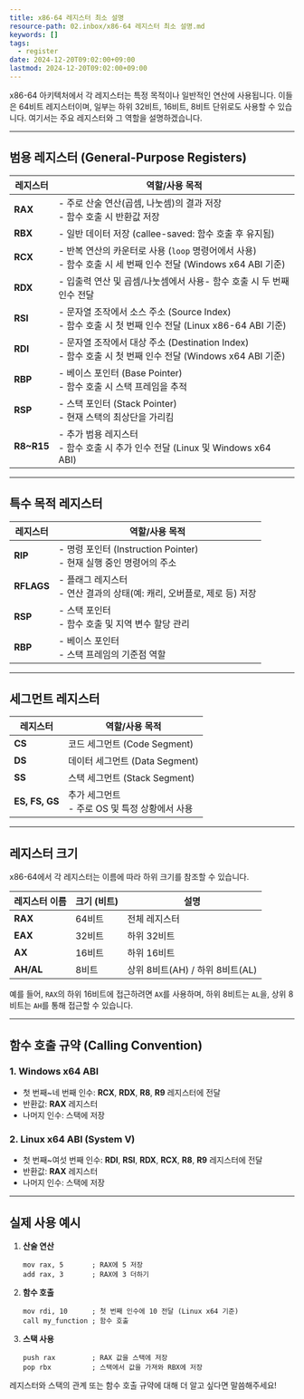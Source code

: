 ```yaml
---
title: x86-64 레지스터 최소 설명
resource-path: 02.inbox/x86-64 레지스터 최소 설명.md
keywords: []
tags:
  - register
date: 2024-12-20T09:02:00+09:00
lastmod: 2024-12-20T09:02:00+09:00
---
```

x86-64 아키텍처에서 각 레지스터는 특정 목적이나 일반적인 연산에 사용됩니다. 이들은 64비트 레지스터이며, 일부는 하위 32비트, 16비트, 8비트 단위로도 사용할 수 있습니다. 여기서는 주요 레지스터와 그 역할을 설명하겠습니다.

---

## **범용 레지스터 (General-Purpose Registers)**

| 레지스터       | 역할/사용 목적                                                                          |
| ---------- | --------------------------------------------------------------------------------- |
| **RAX**    | - 주로 산술 연산(곱셈, 나눗셈)의 결과 저장<br>- 함수 호출 시 반환값 저장                                    |
| **RBX**    | - 일반 데이터 저장 (callee-saved: 함수 호출 후 유지됨)                                           |
| **RCX**    | - 반복 연산의 카운터로 사용 (`loop` 명령어에서 사용)<br>- 함수 호출 시 세 번째 인수 전달 (Windows x64 ABI 기준)   |
| **RDX**    | - 입출력 연산 및 곱셈/나눗셈에서 사용- 함수 호출 시 두 번째 인수 전달                                        |
| **RSI**    | - 문자열 조작에서 소스 주소 (Source Index)<br>- 함수 호출 시 첫 번째 인수 전달 (Linux x86-64 ABI 기준)     |
| **RDI**    | - 문자열 조작에서 대상 주소 (Destination Index)<br>- 함수 호출 시 첫 번째 인수 전달 (Windows x64 ABI 기준) |
| **RBP**    | - 베이스 포인터 (Base Pointer)<br>- 함수 호출 시 스택 프레임을 추적                                  |
| **RSP**    | - 스택 포인터 (Stack Pointer)<br>- 현재 스택의 최상단을 가리킴                                     |
| **R8~R15** | - 추가 범용 레지스터<br>- 함수 호출 시 추가 인수 전달 (Linux 및 Windows x64 ABI)                      |

---
## **특수 목적 레지스터**

| 레지스터       | 역할/사용 목적                                             |
| ---------- | ---------------------------------------------------- |
| **RIP**    | - 명령 포인터 (Instruction Pointer)<br>- 현재 실행 중인 명령어의 주소 |
| **RFLAGS** | - 플래그 레지스터<br>- 연산 결과의 상태(예: 캐리, 오버플로, 제로 등) 저장      |
| **RSP**    | - 스택 포인터<br>- 함수 호출 및 지역 변수 할당 관리                    |
| **RBP**    | - 베이스 포인터<br>- 스택 프레임의 기준점 역할                        |

---
## **세그먼트 레지스터**

| 레지스터           | 역할/사용 목적                        |
| -------------- | ------------------------------- |
| **CS**         | 코드 세그먼트 (Code Segment)          |
| **DS**         | 데이터 세그먼트 (Data Segment)         |
| **SS**         | 스택 세그먼트 (Stack Segment)         |
| **ES, FS, GS** | 추가 세그먼트<br>- 주로 OS 및 특정 상황에서 사용 |

---
## **레지스터 크기**

x86-64에서 각 레지스터는 이름에 따라 하위 크기를 참조할 수 있습니다.

|레지스터 이름|크기 (비트)|설명|
|---|---|---|
|**RAX**|64비트|전체 레지스터|
|**EAX**|32비트|하위 32비트|
|**AX**|16비트|하위 16비트|
|**AH/AL**|8비트|상위 8비트(AH) / 하위 8비트(AL)|

예를 들어, `RAX`의 하위 16비트에 접근하려면 `AX`를 사용하며, 하위 8비트는 `AL`을, 상위 8비트는 `AH`를 통해 접근할 수 있습니다.

---

## **함수 호출 규약 (Calling Convention)**

### **1. Windows x64 ABI**

- 첫 번째~네 번째 인수: **RCX**, **RDX**, **R8**, **R9** 레지스터에 전달
- 반환값: **RAX** 레지스터
- 나머지 인수: 스택에 저장

### **2. Linux x64 ABI (System V)**

- 첫 번째~여섯 번째 인수: **RDI**, **RSI**, **RDX**, **RCX**, **R8**, **R9** 레지스터에 전달
- 반환값: **RAX** 레지스터
- 나머지 인수: 스택에 저장

---

## **실제 사용 예시**

1. **산술 연산**
    
    ```assembly
    mov rax, 5       ; RAX에 5 저장
    add rax, 3       ; RAX에 3 더하기
    ```
    
2. **함수 호출**
    
    ```assembly
    mov rdi, 10      ; 첫 번째 인수에 10 전달 (Linux x64 기준)
    call my_function ; 함수 호출
    ```
    
3. **스택 사용**
    
    ```assembly
    push rax         ; RAX 값을 스택에 저장
    pop rbx          ; 스택에서 값을 가져와 RBX에 저장
    ```
    

레지스터와 스택의 관계 또는 함수 호출 규약에 대해 더 알고 싶다면 말씀해주세요!